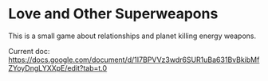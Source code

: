 Love and Other Superweapons
===========================

This is a small game about relationships and planet killing energy weapons.

Current doc: https://docs.google.com/document/d/1I7BPVVz3wdr6SUR1uBa631BvBkibMfZYoyDngLYXXpE/edit?tab=t.0